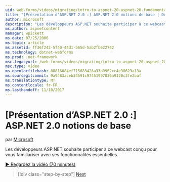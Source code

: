 ```yaml
---
uid: web-forms/videos/migrating/intro-to-aspnet-20-aspnet-20-fundamentals
title: "[Présentation d’ASP.NET 2.0 :] ASP.NET 2.0 notions de base | Documents Microsoft"
author: microsoft
description: "Les développeurs ASP.NET souhaite participer à ce webcast conçu pour vous familiariser avec ses fonctionnalités essentielles."
ms.author: aspnetcontent
manager: wpickett
ms.date: 07/25/2006
ms.topic: article
ms.assetid: ff36f242-5f40-44d1-b65d-5ab2fb622742
ms.technology: dotnet-webforms
ms.prod: .net-framework
msc.legacyurl: /web-forms/videos/migrating/intro-to-aspnet-20-aspnet-20-fundamentals
msc.type: video
ms.openlocfilehash: 88816084ef715683426a33b9962cc4e98623a13a
ms.sourcegitcommit: 9a9483aceb34591c97451997036a9120c3fe2baf
ms.translationtype: MT
ms.contentlocale: fr-FR
ms.lasthandoff: 11/10/2017
---
```

<a name="intro-to-aspnet-20-aspnet-20-fundamentals"></a>[Présentation d’ASP.NET 2.0 :] ASP.NET 2.0 notions de base
====================
par [Microsoft](https://github.com/microsoft)

Les développeurs ASP.NET souhaite participer à ce webcast conçu pour vous familiariser avec ses fonctionnalités essentielles.

[&#9654; Regardez la vidéo (70 minutes)](https://channel9.msdn.com/Blogs/ASP-NET-Site-Videos/intro-to-aspnet-20-aspnet-20-fundamentals)

>[!div class="step-by-step"]
[Next](intro-to-aspnet-20-user-interface-elements.md)
